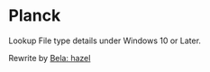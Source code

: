 # Planck

Lookup File type details under Windows 10 or Later.

Rewrite by [Bela: hazel](https://github.com/fcharlie/bela/tree/master/src/hazel)
